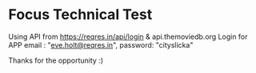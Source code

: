 # Focus Technical Test
Using API from https://reqres.in/api/login & api.themoviedb.org
Login for APP
 email : "eve.holt@reqres.in",
 password: "cityslicka"

Thanks for the opportunity :) 


